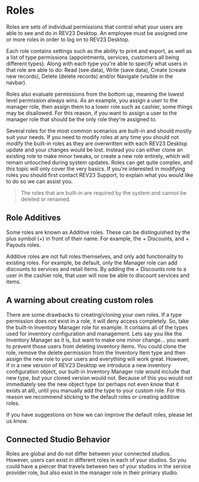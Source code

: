 # Roles

Roles are sets of individual permissions that control what your users are able to see and do in REV23 Desktop. An employee must be assigned one or more roles in order to log on to REV23 Desktop.

Each role contains settings such as the ability to print and export, as well as a list of type permissions (appointments, services, customers all being different types). Along with each type you're able to specify what users in that role are able to do: Read (see data), Write (save data), Create (create new records), Delete (delete records) and/or Navigate (visible in the navbar).

Roles also evaluate permissions from the bottom up, meaning the lowest level permission always wins. As an example, you assign a user to the manager role, then assign them to a lower role such as cashier, some things may be disallowed. For this reason, if you want to assign a user to the manager role that should be the only role they're assigned to.

Several roles for the most common scenarios are built-in and should mostly suit your needs. If you need to modify roles at any time you should not modify the built-in roles as they are overwritten with each REV23 Desktop update and your changes would be lost. Instead you can either clone an existing role to make minor tweaks, or create a new role entirely, which will remain untouched during system updates. Roles can get quite complex, and this topic will only cover the very basics. If you're interested in modifying roles you should first contact REV23 Support, to explain what you would like to do so we can assist you.

> The roles that are built-in are required by the system and cannot be deleted or renamed.

## Role Additives

Some roles are known as Additive roles. These can be distinguished by the plus symbol (+) in front of their name. For example, the + Discounts, and + Payouts roles.

Additive roles are not full roles themselves, and only add functionality to existing roles. For example, be default, only the Manager role can add discounts to services and retail items. By adding the + Discounts role to a user in the cashier role, that user will now be able to discount services and items.


## A warning about creating custom roles

There are some drawbacks to creating/cloning your own roles. If a type permission does not exist in a role, it will deny access completely. So, take the built-in Inventory Manager role for example. It contains all of the types used for inventory configuration and management. Lets say you like the Inventory Manager as it is, but want to make one minor change... you want to prevent those users from deleting inventory items. You could clone the role, remove the delete permission from the Inventory Item type and then assign the new role to your users and everything will work great. However, if in a new version of REV23 Desktop we introduce a new inventory configuration object, our built-in Inventory Manager role would include that new type, but your cloned version would not. Because of this you would not immediately see the new object type (or perhaps not even know that it exists at all), until you manually add the type to your custom role. For this reason we recommend sticking to the default roles or creating additive roles.

If you have suggestions on how we can improve the default roles, please let us know.

## Connected Studio Behavior

Roles are global and do not differ between your connected studios. However, users can exist in different roles in each of your studios. So you could have a piercer that travels between two of your studios in the service provider role, but also exist in the manager role in their primary studio.